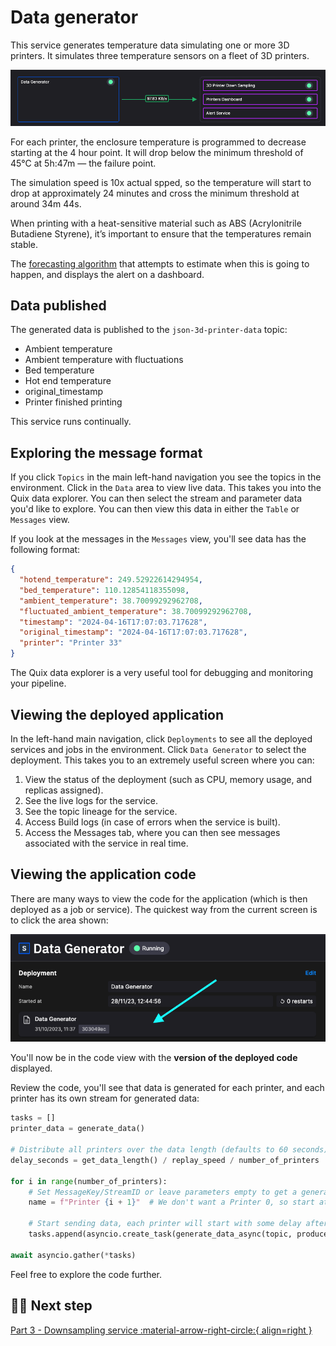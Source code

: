 # Data generator

This service generates temperature data simulating one or more 3D printers. It simulates three temperature sensors on a fleet of 3D printers.

![data generator pipeline segment](./images/data-generator-pipeline-segment.png)

For each printer, the enclosure temperature is programmed to decrease starting at the 4 hour point. It will drop below the minimum threshold of 45°C at 5h:47m — the failure point.

The simulation speed is 10x actual spped, so the temperature will start to drop at approximately 24 minutes and cross the minimum threshold at around 34m 44s.

When printing with a heat-sensitive material such as ABS (Acrylonitrile Butadiene Styrene), it’s important to ensure that the temperatures remain stable.

The [forecasting algorithm](./forecast-service.md) that attempts to estimate when this is going to happen, and displays the alert on a dashboard.

## Data published

The generated data is published to the `json-3d-printer-data` topic:

* Ambient temperature
* Ambient temperature with fluctuations
* Bed temperature
* Hot end temperature
* original_timestamp
* Printer finished printing

This service runs continually.

## Exploring the message format

If you click `Topics` in the main left-hand navigation you see the topics in the environment. Click in the `Data` area to view live data. This takes you into the Quix data explorer. You can then select the stream and parameter data you'd like to explore. You can then view this data in either the `Table` or `Messages` view.

If you look at the messages in the `Messages` view, you'll see data has the following format:

``` json
{
  "hotend_temperature": 249.52922614294954,
  "bed_temperature": 110.12854118355098,
  "ambient_temperature": 38.70099292962708,
  "fluctuated_ambient_temperature": 38.70099292962708,
  "timestamp": "2024-04-16T17:07:03.717628",
  "original_timestamp": "2024-04-16T17:07:03.717628",
  "printer": "Printer 33"
}
```

The Quix data explorer is a very useful tool for debugging and monitoring your pipeline.

## Viewing the deployed application

In the left-hand main navigation, click `Deployments` to see all the deployed services and jobs in the environment. Click `Data Generator` to select the deployment. This takes you to an extremely useful screen where you can:

1. View the status of the deployment (such as CPU, memory usage, and replicas assigned).
2. See the live logs for the service.
3. See the topic lineage for the service.
4. Access Build logs (in case of errors when the service is built).
5. Access the Messages tab, where you can then see messages associated with the service in real time.

## Viewing the application code

There are many ways to view the code for the application (which is then deployed as a job or service). The quickest way from the current screen is to click the area shown:

![Go to code view](./images/data-generator-deployment-code-view.png)

You'll now be in the code view with the **version of the deployed code** displayed.

Review the code, you'll see that data is generated for each printer, and each printer has its own stream for generated data:

``` python
tasks = []
printer_data = generate_data()

# Distribute all printers over the data length (defaults to 60 seconds)
delay_seconds = get_data_length() / replay_speed / number_of_printers

for i in range(number_of_printers):
    # Set MessageKey/StreamID or leave parameters empty to get a generated message key.
    name = f"Printer {i + 1}"  # We don't want a Printer 0, so start at 1

    # Start sending data, each printer will start with some delay after the previous one
    tasks.append(asyncio.create_task(generate_data_async(topic, producer, name, printer_data.copy(), int(delay_seconds * i))))

await asyncio.gather(*tasks)
```

Feel free to explore the code further.

## 🏃‍♀️ Next step

[Part 3 - Downsampling service :material-arrow-right-circle:{ align=right }](./downsampling.md)
